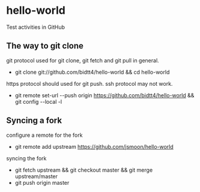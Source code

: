 # hello-world
Test activities in GitHub

## The way to git clone

git protocol used for git clone, git fetch and git pull in general.
  - git clone git://github.com/bidtt4/hello-world && cd hello-world

https protocol should used for git push. ssh protocol may not work.
  - git remote set-url --push origin https://github.com/bidtt4/hello-world && git config --local -l

## Syncing a fork

configure a remote for the fork
  - git remote add upstream https://github.com/jsmoon/hello-world

syncing the fork
  - git fetch upstream && git checkout master && git merge upstream/master
  - git push origin master

## 

